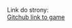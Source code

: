 
Link do strony: <br>
<a href="https://romanjedras.github.io/rock-paper-scissors-game/">Gitchub link to game</a>
